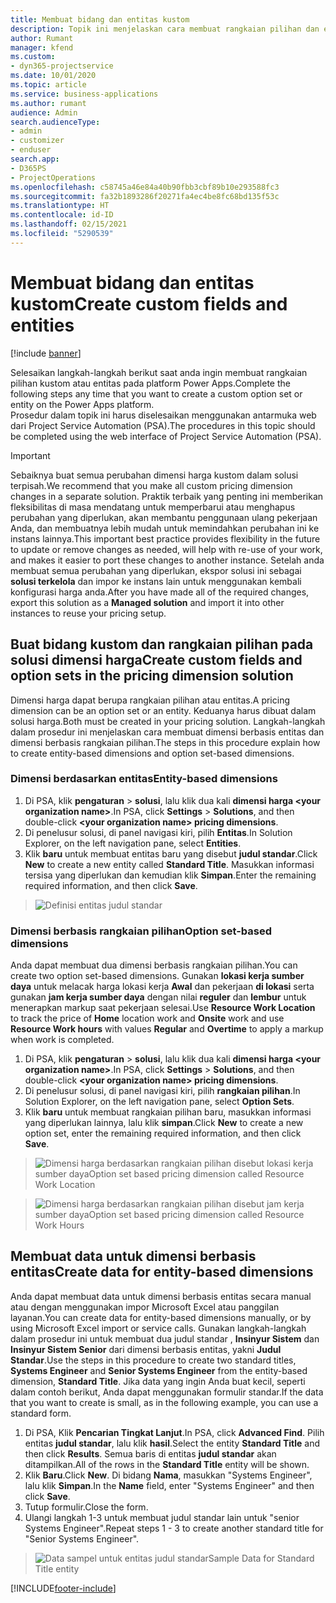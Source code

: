 ```yaml
---
title: Membuat bidang dan entitas kustom
description: Topik ini menjelaskan cara membuat rangkaian pilihan dan entitas dalam solusi anda sendiri di platform Power Apps.
author: Rumant
manager: kfend
ms.custom:
- dyn365-projectservice
ms.date: 10/01/2020
ms.topic: article
ms.service: business-applications
ms.author: rumant
audience: Admin
search.audienceType:
- admin
- customizer
- enduser
search.app:
- D365PS
- ProjectOperations
ms.openlocfilehash: c58745a46e84a40b90fbb3cbf89b10e293588fc3
ms.sourcegitcommit: fa32b1893286f20271fa4ec4be8fc68bd135f53c
ms.translationtype: HT
ms.contentlocale: id-ID
ms.lasthandoff: 02/15/2021
ms.locfileid: "5290539"
---
```

# <a name="create-custom-fields-and-entities"></a><span data-ttu-id="21172-103">Membuat bidang dan entitas kustom</span><span class="sxs-lookup"><span data-stu-id="21172-103">Create custom fields and entities</span></span> 

[!include [banner](../includes/psa-now-project-operations.md)]

<span data-ttu-id="21172-104">Selesaikan langkah-langkah berikut saat anda ingin membuat rangkaian pilihan kustom atau entitas pada platform Power Apps.</span><span class="sxs-lookup"><span data-stu-id="21172-104">Complete the following steps any time that you want to create a custom option set or entity on the Power Apps platform.</span></span>  
<span data-ttu-id="21172-105">Prosedur dalam topik ini harus diselesaikan menggunakan antarmuka web dari Project Service Automation (PSA).</span><span class="sxs-lookup"><span data-stu-id="21172-105">The procedures in this topic should be completed using the web interface of Project Service Automation (PSA).</span></span>

> [!IMPORTANT]
> <span data-ttu-id="21172-106">Sebaiknya buat semua perubahan dimensi harga kustom dalam solusi terpisah.</span><span class="sxs-lookup"><span data-stu-id="21172-106">We recommend that you make all custom pricing dimension changes in a separate solution.</span></span> <span data-ttu-id="21172-107">Praktik terbaik yang penting ini memberikan fleksibilitas di masa mendatang untuk memperbarui atau menghapus perubahan yang diperlukan, akan membantu penggunaan ulang pekerjaan Anda, dan membuatnya lebih mudah untuk memindahkan perubahan ini ke instans lainnya.</span><span class="sxs-lookup"><span data-stu-id="21172-107">This important best practice provides flexibility in the future to update or remove changes as needed, will help with re-use of your work, and makes it easier to port these changes to another instance.</span></span> <span data-ttu-id="21172-108">Setelah anda membuat semua perubahan yang diperlukan, ekspor solusi ini sebagai **solusi terkelola** dan impor ke instans lain untuk menggunakan kembali konfigurasi harga anda.</span><span class="sxs-lookup"><span data-stu-id="21172-108">After you have made all of the required changes, export this solution as a **Managed solution** and import it into other instances to reuse your pricing setup.</span></span>

  
## <a name="create-custom-fields-and-option-sets-in-the-pricing-dimension-solution"></a><span data-ttu-id="21172-109">Buat bidang kustom dan rangkaian pilihan pada solusi dimensi harga</span><span class="sxs-lookup"><span data-stu-id="21172-109">Create custom fields and option sets in the pricing dimension solution</span></span>

<span data-ttu-id="21172-110">Dimensi harga dapat berupa rangkaian pilihan atau entitas.</span><span class="sxs-lookup"><span data-stu-id="21172-110">A pricing dimension can be an option set or an entity.</span></span> <span data-ttu-id="21172-111">Keduanya harus dibuat dalam solusi harga.</span><span class="sxs-lookup"><span data-stu-id="21172-111">Both must be created in your pricing solution.</span></span> <span data-ttu-id="21172-112">Langkah-langkah dalam prosedur ini menjelaskan cara membuat dimensi berbasis entitas dan dimensi berbasis rangkaian pilihan.</span><span class="sxs-lookup"><span data-stu-id="21172-112">The steps in this procedure explain how to create entity-based dimensions and option set-based dimensions.</span></span>

### <a name="entity-based-dimensions"></a><span data-ttu-id="21172-113">Dimensi berdasarkan entitas</span><span class="sxs-lookup"><span data-stu-id="21172-113">Entity-based dimensions</span></span>

1. <span data-ttu-id="21172-114">Di PSA, klik **pengaturan** > **solusi**, lalu klik dua kali **dimensi harga \<your organization name>**.</span><span class="sxs-lookup"><span data-stu-id="21172-114">In PSA, click **Settings** > **Solutions**, and then double-click **\<your organization name> pricing dimensions**.</span></span>
2. <span data-ttu-id="21172-115">Di penelusur solusi, di panel navigasi kiri, pilih **Entitas**.</span><span class="sxs-lookup"><span data-stu-id="21172-115">In Solution Explorer, on the left navigation pane, select **Entities**.</span></span>
3. <span data-ttu-id="21172-116">Klik **baru** untuk membuat entitas baru yang disebut **judul standar**.</span><span class="sxs-lookup"><span data-stu-id="21172-116">Click **New** to create a new entity called **Standard Title**.</span></span> <span data-ttu-id="21172-117">Masukkan informasi tersisa yang diperlukan dan kemudian klik **Simpan**.</span><span class="sxs-lookup"><span data-stu-id="21172-117">Enter the remaining required information, and then click **Save**.</span></span>

> ![Definisi entitas judul standar](media/Standard-Title-entity-definition.png)


### <a name="option-set-based-dimensions"></a><span data-ttu-id="21172-119">Dimensi berbasis rangkaian pilihan</span><span class="sxs-lookup"><span data-stu-id="21172-119">Option set-based dimensions</span></span> 
<span data-ttu-id="21172-120">Anda dapat membuat dua dimensi berbasis rangkaian pilihan.</span><span class="sxs-lookup"><span data-stu-id="21172-120">You can create two option set-based dimensions.</span></span> <span data-ttu-id="21172-121">Gunakan **lokasi kerja sumber daya** untuk melacak harga lokasi kerja **Awal** dan pekerjaan **di lokasi** serta gunakan **jam kerja sumber daya** dengan nilai **reguler** dan **lembur** untuk menerapkan markup saat pekerjaan selesai.</span><span class="sxs-lookup"><span data-stu-id="21172-121">Use **Resource Work Location** to track the price of **Home** location work and **Onsite** work and use **Resource Work hours** with values **Regular** and **Overtime** to apply a markup when work is completed.</span></span>


1. <span data-ttu-id="21172-122">Di PSA, klik **pengaturan** > **solusi**, lalu klik dua kali  **dimensi harga \<your organization name>**.</span><span class="sxs-lookup"><span data-stu-id="21172-122">In PSA, click **Settings** > **Solutions**, and then double-click  **\<your organization name> pricing dimensions**.</span></span> 
2. <span data-ttu-id="21172-123">Di penelusur solusi, di panel navigasi kiri, pilih  **rangkaian pilihan**.</span><span class="sxs-lookup"><span data-stu-id="21172-123">In Solution Explorer, on the left navigation pane, select  **Option Sets**.</span></span> 
3. <span data-ttu-id="21172-124">Klik **baru** untuk membuat rangkaian pilihan baru, masukkan informasi yang diperlukan lainnya, lalu klik **simpan**.</span><span class="sxs-lookup"><span data-stu-id="21172-124">Click **New** to create a new option set, enter the remaining required information, and then click **Save**.</span></span>

> ![<span data-ttu-id="21172-125">Dimensi harga berdasarkan rangkaian pilihan disebut lokasi kerja sumber daya</span><span class="sxs-lookup"><span data-stu-id="21172-125">Option set based pricing dimension called Resource Work Location</span></span> ](media/Option-set-PD-called-Resource-Work-Location.png)

> ![<span data-ttu-id="21172-126">Dimensi harga berdasarkan rangkaian pilihan disebut jam kerja sumber daya</span><span class="sxs-lookup"><span data-stu-id="21172-126">Option set based pricing dimension called Resource Work Hours</span></span> ](media/Option-set-PD-called-Resource-Work-Hours.PNG)


## <a name="create-data-for-entity-based-dimensions"></a><span data-ttu-id="21172-127">Membuat data untuk dimensi berbasis entitas</span><span class="sxs-lookup"><span data-stu-id="21172-127">Create data for entity-based dimensions</span></span>

<span data-ttu-id="21172-128">Anda dapat membuat data untuk dimensi berbasis entitas secara manual atau dengan menggunakan impor Microsoft Excel atau panggilan layanan.</span><span class="sxs-lookup"><span data-stu-id="21172-128">You can create data for entity-based dimensions manually, or by using Microsoft Excel import or service calls.</span></span> <span data-ttu-id="21172-129">Gunakan langkah-langkah dalam prosedur ini untuk membuat dua judul standar , **Insinyur Sistem** dan **Insinyur Sistem Senior** dari dimensi berbasis entitas, yakni **Judul Standar**.</span><span class="sxs-lookup"><span data-stu-id="21172-129">Use the steps in this procedure to create two standard titles, **Systems Engineer** and **Senior Systems Engineer** from the entity-based dimension, **Standard Title**.</span></span> <span data-ttu-id="21172-130">Jika data yang ingin Anda buat kecil, seperti dalam contoh berikut, Anda dapat menggunakan formulir standar.</span><span class="sxs-lookup"><span data-stu-id="21172-130">If the data that you want to create is small, as in the following example, you can use a standard form.</span></span>

1. <span data-ttu-id="21172-131">Di PSA, Klik **Pencarian Tingkat Lanjut**.</span><span class="sxs-lookup"><span data-stu-id="21172-131">In PSA, click **Advanced Find**.</span></span> <span data-ttu-id="21172-132">Pilih entitas **judul standar**, lalu klik **hasil**.</span><span class="sxs-lookup"><span data-stu-id="21172-132">Select the entity **Standard Title** and then click **Results**.</span></span> <span data-ttu-id="21172-133">Semua baris di entitas **judul standar** akan ditampilkan.</span><span class="sxs-lookup"><span data-stu-id="21172-133">All of the rows in the **Standard Title** entity will be shown.</span></span>
2. <span data-ttu-id="21172-134">Klik **Baru**.</span><span class="sxs-lookup"><span data-stu-id="21172-134">Click **New**.</span></span> <span data-ttu-id="21172-135">Di bidang **Nama**, masukkan "Systems Engineer", lalu klik **Simpan**.</span><span class="sxs-lookup"><span data-stu-id="21172-135">In the **Name** field, enter "Systems Engineer" and then click **Save**.</span></span>
3. <span data-ttu-id="21172-136">Tutup formulir.</span><span class="sxs-lookup"><span data-stu-id="21172-136">Close the form.</span></span> 
4. <span data-ttu-id="21172-137">Ulangi langkah 1-3 untuk membuat judul standar lain untuk "senior Systems Engineer".</span><span class="sxs-lookup"><span data-stu-id="21172-137">Repeat steps 1 - 3 to create another standard title for "Senior Systems Engineer".</span></span>

> ![<span data-ttu-id="21172-138">Data sampel untuk entitas judul standar</span><span class="sxs-lookup"><span data-stu-id="21172-138">Sample Data for Standard Title entity</span></span> ](media/ST-data.png)




[!INCLUDE[footer-include](../includes/footer-banner.md)]